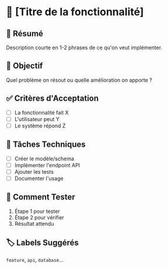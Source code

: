 # 🚀 [Titre de la fonctionnalité]

## 📝 Résumé
Description courte en 1-2 phrases de ce qu'on veut implémenter.

## 🎯 Objectif
Quel problème on résout ou quelle amélioration on apporte ?

## ✅ Critères d'Acceptation
- [ ] La fonctionnalité fait X
- [ ] L'utilisateur peut Y  
- [ ] Le système répond Z

## 🔧 Tâches Techniques
- [ ] Créer le modèle/schema
- [ ] Implémenter l'endpoint API
- [ ] Ajouter les tests
- [ ] Documenter l'usage

## 🧪 Comment Tester
1. Étape 1 pour tester
2. Étape 2 pour vérifier
3. Résultat attendu

## 🏷️ Labels Suggérés
`feature`, `api`, `database`...